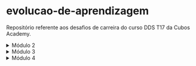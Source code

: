 # evolucao-de-aprendizagem
Repositório referente aos desafios de carreira do curso DDS T17 da Cubos Academy.

<details>
<summary>Módulo 2</summary>

# Conteúdos a serem trabalhados nesse módulo:

- Funções;
- Tipos de dados (II);
- Tipos utilitários;
- Métodos de Strings;
- Métodos de Arrays (I, II e III);
- Gestão de tempo;
- Currículo e carta de apresentação;
- LinkedIn.

# O que eu já sei sobre os assuntos que serão abordados nesse módulo?

- Não sei muito sobre funções, apenas que elas foram utilizadas na entrega dos exercícios e desafio do módulo 1, e o código criado foi inserido dentro do seu escopo para ser executado.
- Sobre tipos de dados, sei desde o módulo 1 que o TypeScript possui uma tipagem estática, ou seja, ele não permite que haja alteração do tipo de dado, e apresenta erro antes mesmo de executar caso isso ocorra.
- Não sei o que são tipos utilitários e nem para que servem.
- Não sei o que são Métodos de Strings, mas acredito que sejam uma forma de manipular strings.
- Não sei o que são Métodos de Arrays, mas acredito que sejam uma forma de manipular arrays.
- Gestão de tempo está relacionada à organização de tarefas, seja pessoais ou profissionais, da forma mais eficaz possível.
- Sobre a elaboração de currículo, sei que é importante fazermos um documento conciso, objetivo e verdadeiro, sem informações desnecessárias ou falsas.
- No que se refere ao LinkedIn, embora eu não possua ainda um perfil, acredito que funcione como uma rede social que serve para que pessoas se conectem com empresas e outros profissionais, divulguem seus currículos e encontrem vagas de emprego.

# O que quero aprender sobre os assuntos que serão abordados nesse módulo?

- Gostaria de aprender como simplificar o desenvolvimento de programas através da utilização de funções.
- Quero aprender mais sobre tipagem no TypeScript e formas de manipular os diferentes tipos.
- Gostaria de aprender o que são tipos utilitários, pois não tenho familiaridade com o termo.
- Gostaria de aprender o que são métodos de strings, pois não sei do que se trata.
- Quero saber o que são métodos de arrays e como utilizá-los.
- Desejo obter dicas para otimizar a divisão de tarefas pessoais e profissionais quando vier a trabalhar em home office.
- Gostaria de aprender a elaborar um currículo que valorize a experiência profissional que tenho em outra área, para que seja aproveitada da melhor forma possível, e como construir um documento que me possibilite ser chamada para processos seletivos mesmo sem que eu tenha experiência como Desenvolvedora.
- Quero entender a melhor forma de criar um perfil no LinkedIn de modo que ele favoreça a minha participação em processos seletivos e futura contratação.

# Minha evolução: o que aprendi sobre os assuntos que foram abordados nesse módulo?

- Aprendi que uma função é um bloco de código, ou seja, uma forma de agrupar um conjunto de instruções que executa uma tarefa para reutilizá-las sob demanda. Através dos exercícios e exemplos, aprendi como chamar a função diversas vezes e como realizar diferentes ações dentro de uma mesma função, bem como sua utilidade na resolução de problemas. 
- Aprendi sobre tipos customizados, tipos literais, união de tipos, tuplas e tipos conjuntos.
- Aprendi que o Typescript possui uma biblioteca de tipos personalizados nativos/customizados, disponíveis globalmente, que podem ser utilizados nos projetos. E, ainda, que o tipo utilitário constrói outro tipo com todas as propriedades do tipo manipulado. Alguns exemplos de tipos utilitários são o Partial, o Required, o Readonly, o Pick, o Omit, o Record, o Exclude, o Extract. Aprendi, ainda, sobre os tipos de manipulação de strings, que servem para uniformizar os tipos literais.
- Aprendi que Métodos de strings são maneiras de manipular texto em programação. Durante as aulas, ainda, descobri alguns métodos básicos de strings, e como concatenar e dividir texto.
- Aprendi alguns métodos básicos de arrays, como adicionar e remover itens de uma lista, através dos métodos Push, Pop, Shift, Unshift, Slice e Splice. E, ainda, como descobrir se determinado elemento existe no array e seu índice etc. Aprendi sobre métodos complexos de manipulação de arrays.
- Aprendi algumas estratégias para melhor gerenciar meu tempo, e para evitar a procrastinação, bem como dicas de ferramentas que podem ser utilizadas na otimização do tempo.
- Aprendi que o primeiro passo para um bom currículo é se conhecer e analisar os requisitos da vaga desejada. Aprendi, ainda, que o currículo deve ser adaptado de acordo com o que a vaga está pedindo, e sempre simples e direto, a fim de que possibilite uma leitura rápida e dinâmica.
- Aprendi como criar um perfil no LinkedIn de modo a obter o maior número de conexões, e sobre a importância das palavras-chae. Aprendi sobre a importância de adicionar minhas habilidades e experiências para compartilhar com outras pessoas que atuam no mercado de trabalho na área desejada. Aprendi, ainda, sobre candidatura simplificada.

</details>

<details>
<summary>Módulo 3</summary>

# Conteúdos a serem trabalhados nesse módulo:

- Testes automatizados;
- Primeiro servidor (Node.js);
- Rotas, intermediários e controladores;
- API Rest;
- Orientação a objetos;
- Assincronismo e leitura e escrita em arquivos;
- Tratamento de erros com herança e polimorfismo;
- Github;
- Comunicação;
- Pesquisa e leitura de documentações;
- Autoconhecimento e inteligência emocional;
- Tendências em tecnologia.

# O que eu já sei sobre os assuntos que serão abordados nesse módulo?

- Testes são importantes para verificar se o código/aplicação está rodando corretamente, e fazê-los de forma automatizada garante praticidade. Não tenho conhecimento sobre como implementar testes na prática.
- Sei que servidores servem para enviar e receber requisições, mas não como implementá-lo ou configurá-lo.
- Não sei muito sobre rotas, intermediários e controladores, apenas que estão relacionados ao "percurso" de uma requisição.
- Sei que uma API é utilizada para se comunicar com algo ou algum sistema. Não sei o que significa a silha REST.
- Não sei do que se trata "orientação a objetos".
- Não sei nada sobre assincronismo ou funções assíncronas.
- Sei apenas que herança e polimorfismo são pilares da programação orientada a objetos, conforme aprendido anteriormente no curso.

# O que quero aprender sobre os assuntos que serão abordados nesse módulo?

- Gostaria de aprender sobre as bibliotecas utilizadas na implementação dos testes automatizados e sobre a abordagem de desenvolvimento chamada de TDD, ou Test-Driven Development;
- Gostaria de aprender mais sobre a implementação de servidores utilizando Node.js, e como configurá-lo "do zero".
- Seria interessante aprender sobre como funcionam as rotas, intermediários e controladores numa aplicação.
- Quero aprender sobre os conceitos e aplicação na prática. Sobre como fazer uma API funcionar e se comunicar com outros sistemas.
- Gostaria de aprender o que significa o paradigma de programação orientada a objetos (POO) e sua utilidade.
- Quero aprender sobre programação assíncrona, para entender sua utilidade e possíveis aplicações na prática.
- Gostaria de aprofundar o conhecimento sobre os temas herança e polimorfismo, e aprender sobre tratamento de erros, uma vez que é muito útil para evitar que a aplicação seja interrompida/derrubada em caso de erro inesperado.

# Minha evolução: o que aprendi sobre os assuntos que foram abordados nesse módulo?

- Aprendi sobre importação e exportação de funções, sobre a biblioteca Jest, utilizada nos testes automatizados, e sobre a sua implementação na prática, utilizando comandos como describe, expect toBe ou notToBe. Aprendi um pouco sobre o Desenvolvimento Orientado a Testes, que consiste em escrevê-los antes da implementação do código, de modo a evitar erros, já que cada funcionalidade é validada antes pelos testes automatizados.
- Aprendi que existem frameworks que facilitam a configuração do servidor com o Node.js, a exemplo do Fastify e do Express, possibilitando que o servidor receba e envie requisições HTTP, e sobre a implementação de um servidor na prática. Aprendi, ainda, sobre variáveis de ambiente, que servem para armazenar configurações, dados sensíveis da aplicação e credenciais.
- Aprendi os conceitos de rotas, intermediários (middlewares) e controladores, e, ainda, aprendi a organizar o código para que cada um deles exerça a sua função na API. Aprendi sobre parâmetros de rota e de consulta através de exemplos práticos.
- Na aula sobre API-REST aprendi que uma API é um conjunto de instruções que servem para comunicação entre sistemas, e que REST é um conjunto de restrições de arquitetura que podem ser usadas para construção de APIs. Aprendi que o REST define como os recursos serão tratados e que cada um deles possui um identificador. Aprendi sobre manipulação de recursos, para indicar a ação a ser realizada, através de métodos como GET (listar ou acessar um recurso), POST (cadastrar/criar), PUT (alterar por completo), PATCH (alterar um recurso parcialmente) e DELETE (excluir), e sobre códigos de respostas, cujos números iniciais indicam, por exemplo, sucesso (casa dos 200), erro do cliente (casa dos 400) ou erro do servidor (casa dos 500). Aprendi a criar rotas e controladores utilizando tais métodos e fazer a API funcionar.
- Aprendi sobre os quatro pilares da orientação a objetos, a saber, abstração, encapsulamento, herança e polimorfismo. Aprendi, ainda, que atributos são conjuntos de características, métodos são funcionalidades do objeto e classes são modelos a serem seguidos para que um objeto seja criado. Aprendi sobre método construtor e encapsulamento de classes.
- Na aula sobre assincronismo e leitura e escrita em arquivos eu aprendi sobre promessas na programação assíncrona, e sobre os métodos "then" (utilizado para especificar o que fazer após a resolução da Promessa, quando esta for resulvida com sucesso), "catch" (responsável por capturar e travar eventuais erros que possam surgir durante o processamento da Promessa) e "finally" (executado ao final, independente do resultado da Promessa). Aprendi sobre a biblioteca "fs", ou file system, nativa do Node.js, que permite interagir com arquivos do sistema, possibilitando ler, criar, escrever etc. Por fim, aprendi sobre o operador "await", que substitui o "then" e é utilizado dentro da função assíncrona para pausar a execução da função até que a Promessa seja resolvida, ou seja, tornando as operações assíncronas mais "organizadas", com execução de forma sequencial.
- Aprendi sobre tipagem com interfaces, que é uma forma de definir um "contrato" que classes devem seguir, especificand um conjunto de métodos ou propriedades que uma classe deve implementar, facilitando a reutilização do código. Aprendi sobre as regras de implmentação não só das interfaces, mas também da herança e polimorfismo, e exemplos práticos dos três. Chamamos de herança quando existe uma superclasse que possui métodos e atributos em comum, que são compartilhados com suas subclasses (filhas). O polimorfismo acontece quando uma subclasse invoca um método existente em uma superclasse e, mesmo tendo a mesma assinatura, resulta em um comportamento diferente. No que se refere ao tratamento de erros, aprendi sobre o bloco try-catch e sua utilidade na manutenção do ciclo da aplicação.

</details>

<details>
<summary>Módulo 4</summary>

# Conteúdos a serem trabalhados nesse módulo:

- Indrodução ao Docker e Docker Compose;
- Introdução a Banco de Dados;
- Consultas SQL;
- Modelagem de Dados;
- CRUD SQL;
- Agrupamento e relacionamentos entre tabelas;
- Conexão Node.js com PostgreSQL;
- Autenticação e criptografia;
- Integração com API de terceiros;
- Git e fluxo de trabalho em equipe;
- Metodologias Ágeis;
- Diversidade e inclusão em tecnologia;
- Marca pessoal e plano de carreira.

# O que eu já sei sobre os assuntos que serão abordados nesse módulo?

- Nunca ouvi falar em Docker ou Docker Compose, de modo que não sei do que se trata.
- Sei que bancos de dados são utilizados no armazenamento e gerenciamento de informações, e podem se comunicar com aplicações.
- Sei apenas que SQL é uma linguagem de programação utilizada na manipulação de bancos de dados.
- Não sei muito sobre modelagem de dados, quais suas utilidades ou tipos.
- Não sei o que é CRUD SQL.
- Sobre agrupamento e relacionamento entre tabelas, sei que são formas de interação dos dados contidos num determinado banco, mas não sei na prática como funcionam.
- Sei que o Node.js é um ambiente de criação e execução de aplicações, e que PostgreSQL é uma ferramenta utilizada principalmente em bancos de dados, mas não sei como se conectam ou comunicam.
- Sobre autenticação e criptografia sei apenas da sua importância na segurança de dados, e que existem ferramentas que auxiliam na sua implementação.
- Sobre integração com API de terceiros apenas sei ser possível, mas não como operacionalizar isso.
- Sei que o Git é muito útil no trabalho em equipe, uma vez que permite a gestão de diferentes versões por colaboradores distintos. Conheço os comandos básicos como git push e git pull, e tenho certa familiaridade com repositporios criados em servidores remotos em razão da utilização do Github desde o início do curso.
- Não estou familiarizada com o conceito de metodologias ágeis.
- Diversidade e inclusão são muito importantes em todas as áreas, e têm um papel fundamental na tecnologia especificamente, uma vez que esta desempenha papel crucial ao proporcionar ferramentas e soluções que permitem principalmente maior acessibilidade e inclusão.
- Marca pessoal está relacionada à nossa imagem e é importante elaborarmos um bom plano de carreira para tornar realidade nossos projetos profissionais.

# O que quero aprender sobre os assuntos que serão abordados nesse módulo?

- Gostaria de aprender sobre o Docker e como utilizar essa ferramenta na prática, assim como o Docker Compose.
- Gostaria de saber como criar um banco de dados independente, e quais ferramentas e aplicativos são utilizados na sua criação e gestão.
- Gostaria de saber como fazer consultas em SQL e conhecer os demais comandos utilizados na manipulação de dados.
- Seria interessante aprender sobre ferramentas de modelagem e sua utilidade.
- Gostaria de saber o que significa CRUD e sua utilidade.
- Gostaria de aprender sobre como agrupar e relacionar dados de diferentes tabelas, através de métodos e funções.
- Gostaria de aprender na prática sobre como comunicar o Node.js com o Postgres.
- Gostaria de aprender mais sobre autenticação e criptografia, sobre como proteger o usuário e implementar medidas de segurança nas aplicações.
- Gostaria de aprender como conectar e integrar uma API com a de terceiros, de modo a compartilhar dados e expandir as funcionalidades.
- Seria interessante aprofundar meus conhecimentos sobre Git, uma vez que já utilizo esta ferramenta na criação de repositórios remotos e na gestão de projetos envolvendo diversos colaboradores, mas ainda de forma superficial.
- Gostaria de aprender mais sobre práticas e princípios que auxiliem no desenvolvimento de projetos em equipe, uma vez que esta é a realidade do mercado de trabalho em tecnologia.
- Gostaria de ouvir a experiência de colegas e professores sobre inclusão e diversidade no mercado tech, e aprender como contribuir para que seja cada vez mais inclusivo e acessível a todos.
- Gostaria de aprender como traçar um bom plano de carreira e como construir minha marca pessoal.

# Minha evolução: o que aprendi sobre os assuntos que foram abordados nesse módulo?

- Aprendi que o Docker é uma ferramenta de virtualização que permite "empacotar" aplicações de maneira isolada, em containers, que funcionam de forma independente, com suas próprias configurações, bibliotecas, softwares etc. Já o Docker Compose permite gerenciar múltiplos conteineres, agindo como um orquestrador de aplicativos. Na aula aprendemos para que servem os conteineres e como criá-los, pausá-los, deletá-los etc.
- Aprendi sobre os tipos de bancos de dados, a saber, relacional SQL e não relacional SQL. Aprendi sobre tabelas, colunas, chaves primárias, querys, que são comandos escritos para interagir com o banco de dados. Aprendi alguns comandos básicos, como criar tabela, fazer consultas etc.
- Aprendi sobre o comando SELECT de forma mais aprofundada, bem como sobre o WHERE, que serve para filtrar registros. Aprendi, ainda, sobre a utilização de operadores lógicos, e operadores e predicados de comparação, com diversos exemplos práticos. Ademais, aprendi sobre como ordenar o retorno de uma consulta, através do comando ORDER BY, e sobre como limitá-lo, com o LIMIT, que, quando utilizado com o OFFSET, pode omitir determinados resultados. Aprendi sobre operadores e funções matemáticas, conversão de tipos e funções com datas.
- Na aula em questão aprendi sobre a estruturação do banco de dados, inclusive no que se refere aos comandos de criação e eliminação de forma mais aprofundada. Aprendi, ainda, sobre restrições (constraints) e tipos de dados numéricos, caracteres, booleano e datas. Aprendi sobre o Navicat, que auxilia na criação de estruturas de bancos de dados, importação e exportação de dados etc. Na aula em questão criamos um banco de dados do zero utilizando a referida ferramenta. 
- Aprendi que CRUD se refere às quatro principais operações num banco de dados: CREATE, READ, UPDATE e DELETE. Na aula em questão aprendemos sobre os quatro comandos de forma aprofundada (INSERT INTO, SELECT, UPDATE e DELETE), inclusive no que se refere à importância de estipular o que queremos atualizar ou excluir, passando a condição (cláusula WHERE).
- Na aula em questão aprendi sobre agrupamento de registros através das funções de agregação no SQL, que permitem obter informações resumidas de uma tabela ou conjunto de dados, utilizadas em consultas que retornam um conjunto de resultados, a exemplo da soma, média aritmética etc. Aprendi, ainda, que podemos agrupar linhas de uma tabela através do GROUP BY. Por fim, aprendi sobre os três tipos de relacionamentos/cardinalidades entre tabelas, a saber, relacionamento 1:1, 1:N e N:N, e sobre o JOIN, que combina duas tabelas.
- Aprendi a instalar e configurar o pg e conectar um banco de dados, bem como sobre a crianção de credenciais seguras e prevenção de ataques de SQL injection. Por fim, aprendi sobre a paginação dos registros.
- Na primeira parte da aula aprendi sobre os princípios basilares da criptografia, a saber, confidencialidade, integridade, autenticação e não-repúdio. Aprendi, ainda, sobre a criptografia simétrica e o hash criptográfico. Em seguida, na parte prática, aprendi sobre o UUID e o crypto do Node. Utilizamos o bcrypt e o jwt para criptografar senhas e gerar tokens, respectivamente.
- .
- .
- .
- .
- .
